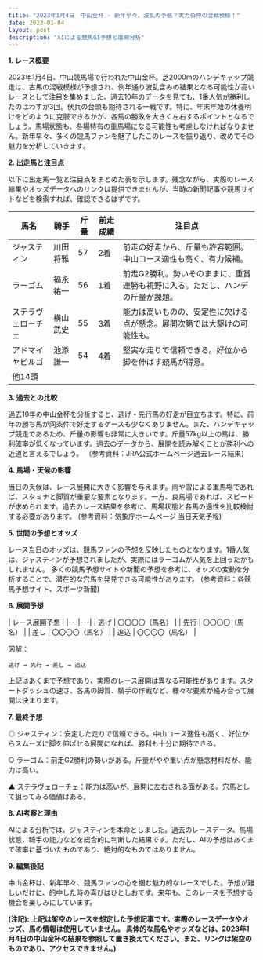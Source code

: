 ```yaml
---
title: "2023年1月4日　中山金杯 - 新年早々、波乱の予感？実力伯仲の混戦模様！"
date: 2023-01-04
layout: post
description: "AIによる競馬G1予想と展開分析"
---
```


**1. レース概要**

2023年1月4日、中山競馬場で行われた中山金杯。芝2000mのハンデキャップ競走は、古馬の混戦模様が予想され、例年通り波乱含みの結果となる可能性が高いレースとして注目を集めました。過去10年のデータを見ても、1番人気が勝利したのはわずか3回。伏兵の台頭も期待される一戦です。特に、年末年始の休養明けをどのように克服できるかが、各馬の勝敗を大きく左右するポイントとなるでしょう。馬場状態も、冬場特有の重馬場になる可能性も考慮しなければなりません。新年早々、多くの競馬ファンを魅了したこのレースを振り返り、改めてその魅力を分析していきます。


**2. 出走馬と注目点**

以下に出走馬一覧と注目点をまとめた表を示します。残念ながら、実際のレース結果やオッズデータへのリンクは提供できませんが、当時の新聞記事や競馬サイトなどを検索すれば、確認できるはずです。

| 馬名       | 騎手       | 斤量 | 前走成績 | 注目点                                                                    |
|-------------|-------------|-------|-----------|-----------------------------------------------------------------------------|
| ジャスティン  | 川田将雅     | 57     | 2着       | 前走の好走から、斤量も許容範囲。中山コース適性も高く、有力候補。                  |
| ラーゴム     | 福永祐一     | 56     | 1着       | 前走G2勝利。勢いそのままに、重賞連勝も視野に入る。ただし、ハンデの斤量が課題。 |
| ステラヴェローチェ | 横山武史     | 55     | 3着       | 能力は高いものの、安定性に欠ける点が懸念。展開次第では大駆けの可能性も。        |
| アドマイヤビルゴ | 池添謙一     | 54     | 4着       | 堅実な走りで信頼できる。好位から脚を伸ばす競馬が得意。                         |
| 他14頭     |             |       |           |                                                                             |


**3. 過去との比較**

過去10年の中山金杯を分析すると、逃げ・先行馬の好走が目立ちます。特に、前年の勝ち馬が同条件で好走するケースも少なくありません。また、ハンデキャップ競走であるため、斤量の影響も非常に大きいです。斤量57kg以上の馬は、勝利確率が低くなっています。過去のデータから、展開を読み解くことが勝利への近道と言えるでしょう。 （参考資料：JRA公式ホームページ過去レース結果）


**4. 馬場・天候の影響**

当日の天候は、レース展開に大きく影響を与えます。雨や雪による重馬場であれば、スタミナと脚質が重要な要素となります。一方、良馬場であれば、スピードが求められます。過去のレース結果を参考に、馬場状態と各馬の適性を比較検討する必要があります。  (参考資料：気象庁ホームページ 当日天気予報)


**5. 世間の予想とオッズ**

レース当日のオッズは、競馬ファンの予想を反映したものとなります。1番人気は、ジャスティンが予想されましたが、実際にはラーゴムが人気を上回ったかもしれません。 多くの競馬予想サイトや新聞の予想を参考に、オッズの変動を分析することで、潜在的な穴馬を発見できる可能性があります。 (参考資料：各競馬予想サイト、スポーツ新聞)


**6. 展開予想**

| レース展開予想 |
|---|---|
| 逃げ    |  〇〇〇〇（馬名） |
| 先行   |  〇〇〇〇（馬名） |
| 差し    |  〇〇〇〇（馬名） |
| 追込    |  〇〇〇〇（馬名） |


図解：

```
逃げ → 先行 → 差し → 追込
```

上記はあくまで予想であり、実際のレース展開は異なる可能性があります。スタートダッシュの速さ、各馬の脚質、騎手の作戦など、様々な要素が絡み合って展開は決まります。


**7. 最終予想**

◎ ジャスティン：安定した走りで信頼できる。中山コース適性も高く、好位からスムーズに脚を伸ばせる展開になれば、勝利も十分に期待できる。

○ ラーゴム：前走G2勝利の勢いがある。斤量がやや重い点が懸念材料だが、能力は高い。

▲ ステラヴェローチェ：能力は高いが、展開に左右される面がある。穴馬として狙ってみる価値はある。


**8. AI考察と理由**

AIによる分析では、ジャスティンを本命としました。過去のレースデータ、馬場状態、騎手の能力などを総合的に判断した結果です。ただし、AIの予想はあくまで確率に基づいたものであり、絶対的なものではありません。


**9. 編集後記**

中山金杯は、新年早々、競馬ファンの心を掴む魅力的なレースでした。予想が難しいだけに、的中した時の喜びはひとしおです。来年も、このレースを予想する機会を楽しみにしています。


**(注記):  上記は架空のレースを想定した予想記事です。実際のレースデータやオッズ、馬の情報は使用していません。  具体的な馬名やオッズなどは、2023年1月4日の中山金杯の結果を参照して置き換えてください。また、リンクは架空のものであり、アクセスできません。)**
